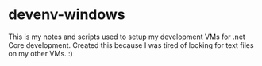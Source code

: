 # devenv-windows
This is my notes and scripts used to setup my development VMs for .net Core development.  Created this because I was tired of looking for text files on my other VMs. :)
